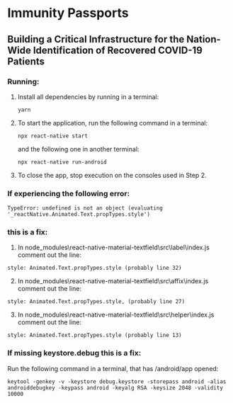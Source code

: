 # Immunity Passports
## Building a Critical Infrastructure for the Nation-Wide Identification of Recovered COVID-19 Patients

### Running:
1. Install all dependencies by running in a terminal:
    ```
    yarn
    ```

2. To start the application, run the following command in a terminal: 
    ```
    npx react-native start
    ```
    and the following one in another terminal:
    ```
    npx react-native run-android
    ```

3. To close the app, stop execution on the consoles used in Step 2.

### If experiencing the following error:
```
TypeError: undefined is not an object (evaluating '_reactNative.Animated.Text.propTypes.style')
```
###  this is a fix:
1. In node_modules\react-native-material-textfield\src\label\index.js comment out the line:
```
style: Animated.Text.propTypes.style (probably line 32)
```

2. In node_modules\react-native-material-textfield\src\affix\index.js comment out the line:
```
style: Animated.Text.propTypes.style, (probably line 27)
```

3. In node_modules\react-native-material-textfield\src\helper\index.js comment out the line:
```
style: Animated.Text.propTypes.style (probably line 13)
```

### If missing keystore.debug this is a fix:
Run the following command in a terminal, that has /android/app opened:
```
keytool -genkey -v -keystore debug.keystore -storepass android -alias androiddebugkey -keypass android -keyalg RSA -keysize 2048 -validity 10000
```
